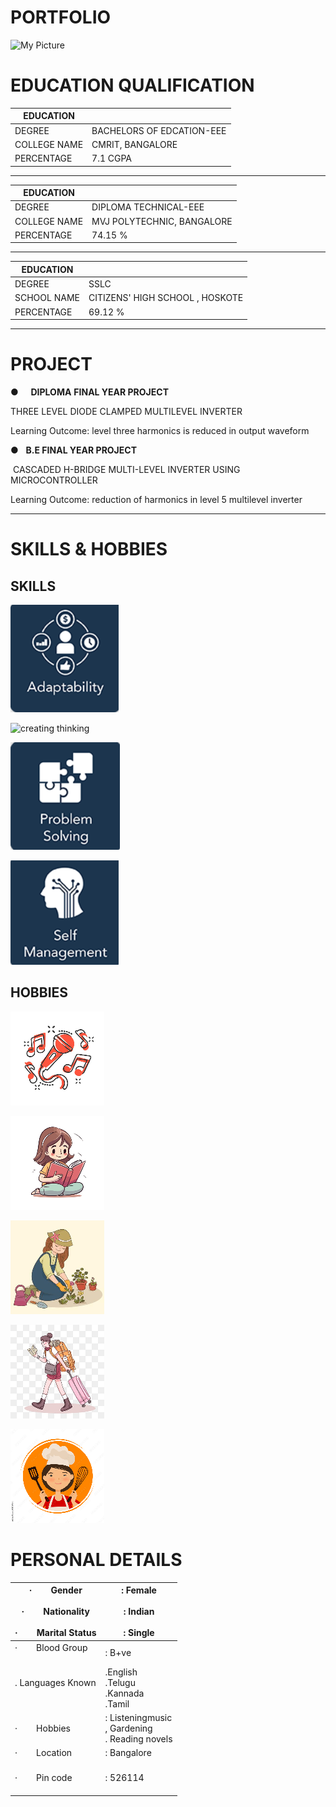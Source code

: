 # PORTFOLIO

<img src="photo_2023-10-05_08-46-25.jpg" alt="My Picture" width="200">

# EDUCATION QUALIFICATION


| EDUCATION |  |
| ---- | ---- |
| DEGREE | BACHELORS OF EDCATION-EEE |
| COLLEGE NAME | CMRIT, BANGALORE |
| PERCENTAGE | 7.1 CGPA |

---

| EDUCATION |  |
| ---- | ---- |
| DEGREE | DIPLOMA TECHNICAL-EEE |
| COLLEGE NAME | MVJ POLYTECHNIC, BANGALORE |
| PERCENTAGE | 74.15 % |

---

| EDUCATION   |                                 |
| ----------- | ------------------------------- |
| DEGREE      | SSLC                            |
| SCHOOL NAME | CITIZENS' HIGH SCHOOL , HOSKOTE |
| PERCENTAGE  | 69.12 %                         |

----
# PROJECT


●     **DIPLOMA** **FINAL YEAR PROJECT**

THREE LEVEL DIODE CLAMPED MULTILEVEL INVERTER

Learning Outcome: level three harmonics is reduced in output waveform

●   **B.E FINAL YEAR PROJECT**

 CASCADED H-BRIDGE MULTI-LEVEL INVERTER USING MICROCONTROLLER

 Learning Outcome: reduction of harmonics in level 5 multilevel inverter

---
# SKILLS & HOBBIES

## SKILLS

![adptability](images/adptability.png)

![creating thinking](images/creating_thinking.png)

![problem sloving](images/problem_sloving.png)

![self management](images/self_management.png)



## HOBBIES

![Music](images/music.jpg)

![reading](images/reading.jpg)

![gardening](images/gardening.jpg)

![travel](images/traveling.jpg)

![cooking](images/cooking.jpg)


# PERSONAL DETAILS

| ·        Gender<br><br>·        Nationality<br><br>·        Marital Status | : Female<br><br>: Indian<br><br>: Single |
| ---- | ---- |
|·        Blood Group<br><br> |: B+ve <br> 
|.        Languages Known<br><br> | .English<br> .Telugu<br> .Kannada<br> .Tamil<br> |
| ·        Hobbies<br> | : Listeningmusic<br>, Gardening<br>. Reading novels<br>
| ·        Location<br><br> | : Bangalore<br><br> |
| ·        Pin code<br><br> | : 526114<br><br> |
